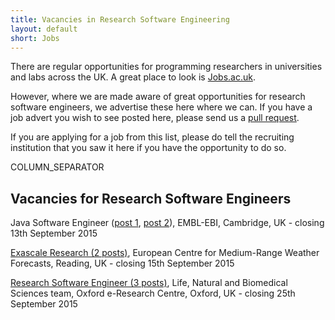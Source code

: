 ```yaml
---
title: Vacancies in Research Software Engineering
layout: default
short: Jobs
---
```


There are regular opportunities for programming researchers in universities and labs across the UK.
A great place to look is [Jobs.ac.uk](http://www.jobs.ac.uk/).

However, where we are made aware of great opportunities for research software engineers, we advertise these here where we can. If you have a job advert you wish to see posted here, please send us a [pull request](https://github.com/UKRSE/UKRSE.github.io).

If you are applying for a job from this list, please do tell the recruiting institution that you saw it here if you have the opportunity to do so.

COLUMN_SEPARATOR

Vacancies for Research Software Engineers
-----------------------

<!---
*There are no vacancies that we know of at present. Please let us know if you have one.*
-->

Java Software Engineer ([post 1](http://www.embl.de/jobs/searchjobs/index.php?newlang=1&ref=EBI_00593), [post 2](http://www.embl.de/jobs/searchjobs/index.php?newlang=1&ref=EBI_00592)), EMBL-EBI, Cambridge, UK - closing 13th September 2015

[Exascale Research (2 posts)](http://www.ecmwf.int/sites/default/files/vacancies/_VNVN15-46_en.pdf), European Centre for Medium-Range Weather Forecasts, Reading, UK - closing 15th September 2015

[Research Software Engineer (3 posts)](https://www.recruit.ox.ac.uk/pls/hrisliverecruit/erq_jobspec_version_4.display_form), Life, Natural and Biomedical Sciences team, Oxford e-Research Centre, Oxford, UK - closing 25th September 2015
